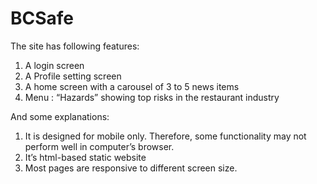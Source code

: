 # BCSafe

The site has following features:
1.	A login screen 
2.	A Profile setting screen 
3.	A home screen with a carousel of 3 to 5 news items 
4.	Menu : “Hazards” showing top risks in the restaurant industry

And some explanations:
1.	It is designed for mobile only. Therefore, some functionality may not perform well in computer’s browser.
2.	It’s html-based static website 
3.	Most pages are responsive to different screen size. 
